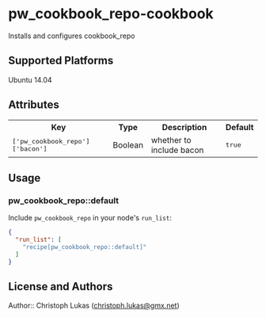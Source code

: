 # pw_cookbook_repo-cookbook

Installs and configures cookbook_repo

## Supported Platforms

Ubuntu 14.04

## Attributes

<table>
  <tr>
    <th>Key</th>
    <th>Type</th>
    <th>Description</th>
    <th>Default</th>
  </tr>
  <tr>
    <td><tt>['pw_cookbook_repo']['bacon']</tt></td>
    <td>Boolean</td>
    <td>whether to include bacon</td>
    <td><tt>true</tt></td>
  </tr>
</table>

## Usage

### pw_cookbook_repo::default

Include `pw_cookbook_repo` in your node's `run_list`:

```json
{
  "run_list": [
    "recipe[pw_cookbook_repo::default]"
  ]
}
```

## License and Authors

Author:: Christoph Lukas (<christoph.lukas@gmx.net>)
